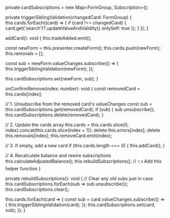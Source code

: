 private cardSubscriptions = new Map<FormGroup, Subscription>();

private triggerSiblingValidation(changedCard: FormGroup) {
  this.cards.forEach((card) => {
    if (card !== changedCard) {
      card.get('search')?.updateValueAndValidity({ onlySelf: true });
    }
  });
}

addCard(): void {
  this.tradeAdded.emit();

  const newForm = this.presenter.createForm();
  this.cards.push(newForm);
  this.removals = [];

  const sub = newForm.valueChanges.subscribe(() => {
    this.triggerSiblingValidation(newForm);
  });

  this.cardSubscriptions.set(newForm, sub);
}

onConfirmRemove(index: number): void {
  const removedCard = this.cards[index];

  // 1. Unsubscribe from the removed card's valueChanges
  const sub = this.cardSubscriptions.get(removedCard);
  if (sub) {
    sub.unsubscribe();
    this.cardSubscriptions.delete(removedCard);
  }

  // 2. Update the cards array
  this.cards = this.cards.slice(0, index).concat(this.cards.slice(index + 1));
  delete this.errors[index];
  delete this.removals[index];
  this.removeCard.emit(index);

  // 3. If empty, add a new card
  if (this.cards.length === 0) {
    this.addCard();
  }

  // 4. Recalculate balance and rewire subscriptions
  this.calculateAdjustedBalance();
  this.rebuildSubscriptions(); // 👈 Add this helper function
}

private rebuildSubscriptions(): void {
  // Clear any old subs just in case
  this.cardSubscriptions.forEach(sub => sub.unsubscribe());
  this.cardSubscriptions.clear();

  this.cards.forEach(card => {
    const sub = card.valueChanges.subscribe(() => {
      this.triggerSiblingValidation(card);
    });
    this.cardSubscriptions.set(card, sub);
  });
}
